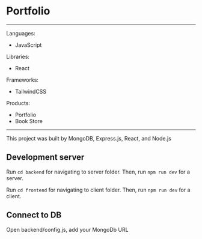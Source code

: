 # Portfolio
---
Languages:
  - JavaScript

Libraries: 
  - React

Frameworks:
  - TailwindCSS

Products:
  - Portfolio
  - Book Store
---
This project was built by MongoDB, Express.js, React, and Node.js

## Development server
Run `cd backend` for navigating to server folder. Then, run `npm run dev` for a server.

Run `cd frontend` for navigating to client folder. Then, run `npm run dev` for a client.

## Connect to DB
Open backend/config.js, add your MongoDb URL

